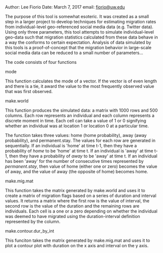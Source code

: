 Author: Lee Fiorio
Date: March 7, 2017
email: fiorio@uw.edu

The purpose of this tool is somewhat esoteric. It was created as a small step in a larger project to develop techniques for estimating migration rates from individual-level geo-referenced social media data (e.g. Twitter data). Using only three parameters, this tool attempts to simulate individual-level geo-data such that migration statistics calculated from these data behave in a way the conforms to certain expectation. Analysis of data simulated by this tools is a proof-of-concept that the migration behavior in large-scale social media data can be reduced to a small number of parameters...

The code consists of four functions

mode

This function calculates the mode of a vector. If the vector is of even length and there is a tie, it award the value to the most frequently observed value that was first observed.

make.world

This function produces the simulated data: a matrix with 1000 rows and 500 columns. Each row represents an individual and each column represents a discrete moment in time. Each cell can take a value of 1 or 0 signifying whether an individual was at location 1 or location 0 at a particular time.

The function takes three values: home (home probability), away (away probability), and permanent.stay. The values for each row are generated in sequentially. If an individual is 'home' at time t-1, then they have a probability of *home* to be 'home' at time t. If an individual is 'away' at time t-1, then they have a probability of *away* to be 'away' at time t. If an individual has been 'away' for the number of consecutive times represented by *permanent.stay*, then value of home (either one or zero) becomes the value of away, and the value of away (the opposite of home) becomes home.

make.mig.mat

This function takes the matrix generated by make.world and uses it to create a matrix of migration flags based on a series of duration and interval values. It returns a matrix where the first row is the value of interval, the second row is the value of the duration and the remaining rows are individuals. Each cell is a one or a zero depending on whether the individual was deemed to have migrated using the duration-interval definition represented by the column.

make.contour.dur_by_int

This funciton takes the matrix generated by make.mig.mat and uses it to plot a contour plot with duration on the x axis and interval on the y axis.
